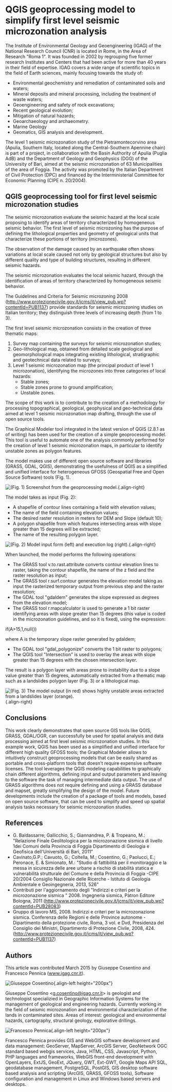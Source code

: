 # QGIS geoprocessing model to simplify first level seismic microzonation analysis

The Institute of Environmental Geology and Geoengineering (IGAG) of the
National Research Council (CNR) is located in Rome, in the Area of
Research \"Roma 1\". It was founded in 2002 by regrouping five former
research Institutes and Centers that had been active for more than 40
years in their field of expertise. IGAG covers a wide range of
scientific topics in the field of Earth sciences, mainly focusing
towards the study of:

-   Environmental geochemistry and remediation of contaminated soils and
    waters;
-   Mineral deposits and mineral processing, including the treatment of
    waste waters;
-   Geoengineering and safety of rock excavations;
-   Recent geological evolution;
-   Mitigation of natural hazards;
-   Geoarchaeology and archaeometry.
-   Marine Geology
-   Geomatics, GIS analysis and development.

The level 1 seismic microzonation study of the Pietramontecorvino area
(Apulia, Southern Italy, located along the Central-Southern Apennine
chain) is part of a project, in collaboration with the Basin Authority
of Apulia (Puglia AdB) and the Department of Geology and Geophysics
(DGG) of the University of Bari, aimed at the seismic microzonation of
63 Municipalities of the area of Foggia. The activity was promoted by
the Italian Department of Civil Protection (DPC) and financed by the
Interministerial Committee for Economic Planning (CIPE n. 20/2004).

## QGIS geoprocessing tool for first level seismic microzonation studies

The seismic microzonation evaluate the seismic hazard at the local scale
proposing to identify areas of territory characterized by homogeneous
seismic behavior. The first level of seismic microzoning has the purpose
of defining the lithological properties and geometry of geological units
that characterize these portions of territory (microzones).

The observation of the damage caused by an earthquake often shows
variations at local scale caused not only by geological structures but
also by different quality and type of building structures, resulting in
different seismic hazards.

The seismic microzonation evaluates the local seismic hazard, through
the identification of areas of territory characterized by homogeneous
seismic behavior.

The Guidelines and Criteria for Seismic microzoning 2008
(<http://www.protezionecivile.gov.it/jcms/it/view_pub.wp?contentId=PUB1137>)
provide standards for seismic microzoning studies on Italian territory;
they distinguish three levels of increasing depth (from 1 to 3).

The first level seismic microzonation consists in the creation of three
thematic maps:

1.  Survey map containing the surveys for seismic microzonation studies;
2.  Geo-lithological map, obtained from detailed scale geological and
    geomorphological maps integrating existing lithological,
    stratigraphic and geotechnical data related to surveys;
3.  Level 1 seismic microzonation map (the principal product of level 1
    microzonation), identifying the microzones into three categories of
    local hazards:
    -   Stable zones;
    -   Stable zones prone to ground amplification;
    -   Unstable zones.

The scope of this work is to contribute to the creation of a methodology
for processing topographical, geological, geophysical and geo-technical
data aimed at level 1 seismic microzonation map drafting, through the
use of open source tools.

The Graphical Modeler tool integrated in the latest version of QGIS
(2.8.1 as of writing) has been used for the creation of a simple
geoprocessing model. This tool is useful to automate one of the analysis
commonly performed for the creation of level 1 seismic microzonation
maps, in particular to identify unstable zones as polygon features.

The model makes use of different open source software and libraries
(GRASS, GDAL, QGIS), demonstrating the usefulness of QGIS as a
simplified and unified interface for heterogeneous GFOSS (Geospatial
Free and Open Source Software) tools (Fig. 1).

![(Fig. 1) Screenshot from the geoprocessing
model.](./images/italy_igag1.png){.align-right}

The model takes as input (Fig. 2):

-   A shapefile of contour lines containing a field with elevation
    values;
-   The name of the field containing elevation values;
-   The desired raster resolution in meters for DEM and Slope (default
    10);
-   A polygon shapefile from which features intersecting areas with
    slope greater than 15 degrees will be extracted;
-   The name of the resulting polygon layer.

![(Fig. 2) Model input form (left) and execution log
(right).](./images/italy_igag2.png){.align-right}

When launched, the model performs the following operations:

-   The GRASS tool v.to.rast.attribute converts contour elevation lines
    to raster, taking the contour shapefile, the name of the z field and
    the raster resolution as input;
-   The GRASS tool r.surf.contour generates the elevation model taking
    as input the rasterized temporary output from previous step and the
    raster resolution;
-   The GDAL tool "gdaldem" generates the slope expressed as degrees
    from the elevation model;
-   The GRASS tool r.mapcalculator is used to generate a 1 bit raster
    identifying areas with slope greater than 15 degrees (this value is
    coded in the microzonation guidelines, and so it is fixed), using
    the expression:

if(A\>15,1,null())

where A is the temporary slope raster generated by gdaldem;

-   The GDAL tool "gdal_polygonize" converts the 1 bit raster to
    polygons;
-   The QGIS tool "Intersection" is used to overlay the areas with slope
    greater than 15 degrees with the chosen intersection layer.

The result is a polygon layer with areas prone to instability due to a
slope value greater than 15 degrees, automatically extracted from a
thematic map such as a landslides polygon layer (Fig. 3) or a
lithological map.

![(Fig. 3) The model output (in red) shows highly unstable areas
extracted from a landslides layer
(orange).](./images/italy_igag3.png){.align-right}

## Conclusions

This work clearly demonstrates that open source GIS tools like QGIS,
GRASS, GDAL/OGR, can successfully be used for spatial analysis and data
processing aimed at first level seismic microzonation studies. In this
example work, QGIS has been used as a simplified and unified interface
for different high quality GFOSS tools; the Graphical Modeler allows to
intuitively construct geoprocessing models that can be easily shared as
portable and cross-platform tools that doesn\'t require expensive
software licenses. The tool leverages the QGIS modeling capabilities to
graphically chain different algorithms, defining input and output
parameters and leaving to the software the task of managing intermediate
data output. The use of GRASS algorithms does not require defining and
using a GRASS database and mapset, greatly simplifying the design of the
model. Future developments include the creation of a package of tools
and models, based on open source software, that can be used to simplify
and speed up spatial analysis tasks necessary for seismic microzonation
studies.

## References

-   G. Baldassarre; Gallicchio, S.; Giannandrea, P. & Tropeano, M.:
    \"Relazione Finale Geolitologica per la microzonazione sismica di
    livello 1dei Comuni della Provincia di Foggia Dipartimento di
    Geologia e Geofisica dell\'Università di Bari, 2011\"
-   Cavinato,G.P.; Cavuoto, G.; Coltella, M.; Cosentino, G.; Paolucci,
    E.; Peronace, E. & Simionato, M.: \"Studio di fattibilità per il
    monitoraggio e la messa in sicurezza delle aree urbane a rischio di
    stabilità statica e vulnerabilità strutturale del Comune e della
    Provincia di Foggia -CIPE 20/2004 Consiglio Nazionale delle
    Ricerche - Istituto di Geologia Ambientale e Geoingegneria, 2013,
    526\"
-   Contributi per l\'aggiornamento degli \"Indirizzi e criteri per la
    microzonazione sismica \" 2008. Ingegneria sismica, Pàtron Editore
    Bologna, 2011
    (<http://www.protezionecivile.gov.it/jcms/it/view_pub.wp?contentId=PUB28083>)
-   Gruppo di lavoro MS, 2008. Indirizzi e criteri per la microzonazione
    sismica. Conferenza delle Regioni e delle Province autonome -
    Dipartimento della protezione civile, Roma, 3 vol. e Dvd, Presidenza
    del Consiglio dei Ministri, Dipartimento di Protezione Civile,
    2008, 424.
    (<http://www.protezionecivile.gov.it/jcms/it/view_pub.wp?contentId=PUB1137>)

## Authors

This article was contributed March 2015 by Giuseppe Cosentino and
Francesco Pennica (www.igag.cnr.it).

![Giuseppe Cosentino](./images/guiseppe_cosentino.png){.align-left
height="200px"}

Giuseppe Cosentino \<<g.cosentino@igag.cnr.it>\> is geologist and
technologist specializied in Geographic Information Systems for the
management of geological and engineering hazards. Currently working in
the field of seismic microzonation and environmental characterization of
the lands in contaminated sites. Areas of interest: geological and
environmental hazards, cartography, structural geology, explorative
drillings.

![Francesco Pennica](./images/francesco_pennica.png){.align-left
height="200px"}

Francesco Pennica provides GIS and WebGIS software development and data
management: GeoServer, MapServer, ArcGIS Server, GeoNetwork OGC standard
based webgis services, Java, HTML, CSS, Javascript, Python, PHP
languages and frameworks, WebGIS front-end development with OpenLayers,
ExtJS, GeoExt, JQuery, GWT, Ext-GWT, Google Maps API SQL, geodatabase
management, PostgreSQL, PostGIS, GIS desktop software based analysis and
scripting (ArcGIS, GRASS, GFOSS tools), Software configuration and
management in Linux and Windows based servers and desktops.
